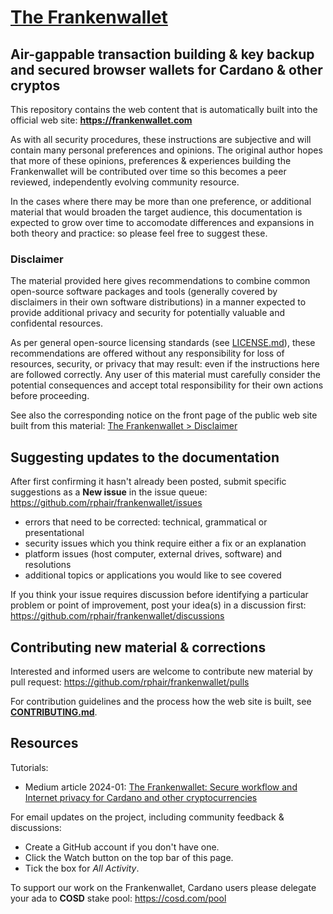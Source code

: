 # [The Frankenwallet](https://frankenwallet.com)

## Air-gappable transaction building & key backup and secured browser wallets for Cardano & other cryptos

This repository contains the web content that is automatically built into the official web site: **https://frankenwallet.com**

As with all security procedures, these instructions are subjective and will contain many personal preferences and opinions.  The original author hopes that more of these opinions, preferences & experiences building the Frankenwallet will be contributed over time so this becomes a peer reviewed, independently evolving community resource.

In the cases where there may be more than one preference, or additional material that would broaden the target audience, this documentation is expected to grow over time to accomodate differences and expansions in both theory and practice: so please feel free to suggest these.

### Disclaimer

The material provided here gives recommendations to combine common open-source software packages and tools (generally covered by disclaimers in their own software distributions) in a manner expected to provide additional privacy and security for potentially valuable and confidental resources.

As per general open-source licensing standards (see [LICENSE.md](LICENSE.md)), these recommendations are offered without any responsibility for loss of resources, security, or privacy that may result: even if the instructions here are followed correctly.  Any user of this material must carefully consider the potential consequences and accept total responsibility for their own actions before proceeding.

See also the corresponding notice on the front page of the public web site built from this material: [The Frankenwallet > Disclaimer](https://frankenwallet.com/#disclaimer)

## Suggesting updates to the documentation

After first confirming it hasn't already been posted, submit specific suggestions as a **New issue** in the issue queue: https://github.com/rphair/frankenwallet/issues
* errors that need to be corrected: technical, grammatical or presentational
* security issues which you think require either a fix or an explanation
* platform issues (host computer, external drives, software) and resolutions
* additional topics or applications you would like to see covered

If you think your issue requires discussion before identifying a particular problem or point of improvement, post your idea(s) in a discussion first: https://github.com/rphair/frankenwallet/discussions

## Contributing new material & corrections

Interested and informed users are welcome to contribute new material by pull request: https://github.com/rphair/frankenwallet/pulls

For contribution guidelines and the process how the web site is built, see **[CONTRIBUTING.md](CONTRIBUTING.md)**.

## Resources

Tutorials:
* Medium article 2024-01: [The Frankenwallet: Secure workflow and Internet privacy for Cardano and other cryptocurrencies](https://rxphair.medium.com/frankenwallet-secure-private-crypto-workflow-505b841ef23b)

For email updates on the project, including community feedback & discussions:
* Create a GitHub account if you don't have one.
* Click the Watch button on the top bar of this page.
* Tick the box for _All Activity_.

To support our work on the Frankenwallet, Cardano users please delegate your ada to **COSD** stake pool: https://cosd.com/pool
